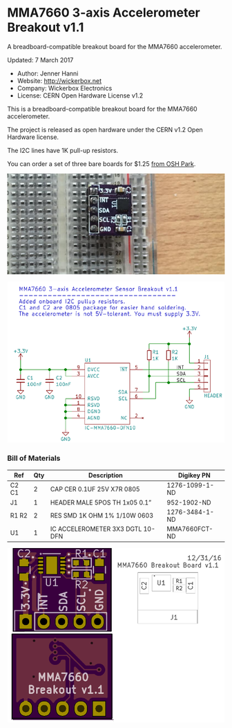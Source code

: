 <!--- start title --->
# MMA7660 3-axis Accelerometer Breakout v1.1

A breadboard-compatible breakout board for the MMA7660 accelerometer.

Updated: 7 March 2017

- Author: Jenner Hanni
- Website: http://wickerbox.net
- Company: Wickerbox Electronics
- License: CERN Open Hardware License v1.2

<!--- end title --->
This is a breadboard-compatible breakout board for the MMA7660 accelerometer.

The project is released as open hardware under the CERN v1.2 Open Hardware license.

The I2C lines have 1K pull-up resistors.

You can order a set of three bare boards for $1.25 <a href="https://oshpark.com/shared_projects/YDCCxiCM">from OSH Park</a>.

![Assembled](assembled.png)

![Schematic](schematic.png)

### Bill of Materials

<!--- bom start --->
|Ref|Qty|Description|Digikey PN|
|---|---|-----------|------|
|C2 C1|2|CAP CER 0.1UF 25V X7R 0805|1276-1099-1-ND|
|J1|1|HEADER MALE 5POS TH 1x05 0.1”|952-1902-ND|
|R1 R2|2|RES SMD 1K OHM 1% 1/10W 0603|1276-3484-1-ND|
|U1|1|IC ACCELEROMETER 3X3 DGTL 10-DFN|MMA7660FCT-ND|
<!--- bom end --->

![Gerber Preview](preview.png)

